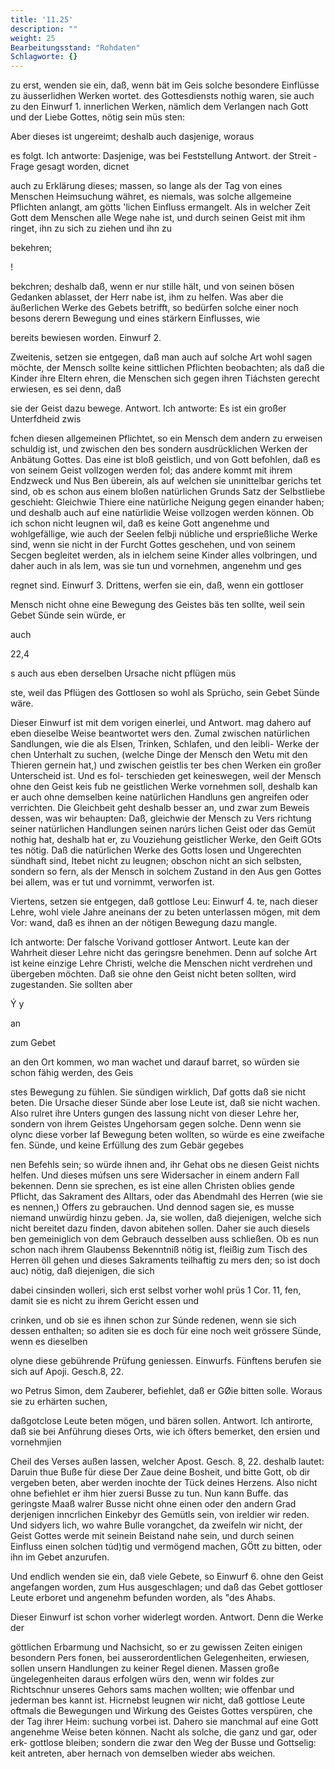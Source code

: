 ```yaml
---
title: '11.25'
description: ""
weight: 25
Bearbeitungsstand: "Rohdaten"
Schlagworte: {}
---
```

<!-- Seite 559 -->


 zu erst, wenden sie ein, daß, wenn bät im Geis solche besondere Einflüsse zu äusserlidhen Werken wortet. des Gottesdiensts nothig waren, sie auch zu den Einwurf 1. innerlichen Werken, nämlich dem Verlangen nach Gott und der Liebe Gottes, nötig sein müs sten:

Aber dieses ist ungereimt; deshalb
 auch dasjenige, woraus

es folgt. Ich antworte: Dasjenige, was bei Feststellung Antwort. der Streit - Frage gesagt worden, dicnet

auch zu Erklärung dieses; massen, so lange als der Tag von eines Menschen Heimsuchung währet, es niemals, was solche allgemeine Pflichten anlangt, am götts 'lichen Einfluss ermangelt. Als in welcher Zeit Gott dem Menschen alle Wege nahe ist, und durch seinen Geist mit ihm ringet, ihn zu sich zu ziehen und ihn zu

bekehren;

!
<!-- Seite 560 -->


bekchren; deshalb daß, wenn er nur stille hält, und von seinen bösen Gedanken ablasset, der Herr nabe ist, ihm zu helfen. Was aber die äußerlichen Werke des Gebets betrifft, so bedürfen solche einer noch besons derern Bewegung und eines stärkern Einflusses, wie

bereits bewiesen worden. Einwurf 2.

Zweitenis, setzen sie entgegen, daß man auch auf solche Art wohl sagen möchte, der Mensch sollte keine sittlichen Pflichten beobachten; als daß die Kinder ihre Eltern ehren, die Menschen sich gegen ihren Tiáchsten gerecht erwiesen, es sei denn, daß

sie der Geist dazu bewege. Antwort. Ich antworte: Es ist ein großer Unterfdheid zwis

fchen diesen allgemeinen Pflichtet, so ein Mensch dem andern zu erweisen schuldig ist, und zwischen den bes sondern ausdrücklichen Werken der Anbätung Gottes. Das eine ist bloß geistlich, und von Gott befohlen, daß es von seinem Geist vollzogen werden fol; das andere kommt mit ihrem Endzweck und Nus Ben überein, als auf welchen sie unınittelbar gerichs tet sind, ob es schon aus einem bloßen natürlichen Grunds Satz der Selbstliebe geschieht: Gleichwie Thiere eine natürliche Neigung gegen einander haben; und deshalb auch auf eine natürlidie Weise vollzogen werden können. Ob ich schon nicht leugnen wil, daß es keine Gott angenehme und wohlgefällige, wie auch der Seelen felbji núbliche und ersprießliche Werke sind, wenn sie nicht in der Furcht Gottes geschehen, und von seinem Secgen begleitet werden, als in ielchem seine Kinder alles volbringen, und daher auch in als lem, was sie tun und vornehmen, angenehm und ges

regnet sind. Einwurf 3. Drittens, werfen sie ein, daß, wenn ein gottloser

Mensch nicht ohne eine Bewegung des Geistes bäs ten sollte, weil sein Gebet Sünde sein würde, er

auch

22,4
<!-- Seite 561 -->
s auch aus eben derselben Ursache nicht pflügen müs

ste, weil das Pflügen des Gottlosen so wohl als Sprücho, sein Gebet Sünde wäre.

Dieser Einwurf ist mit dem vorigen einerlei, und Antwort. mag dahero auf eben dieselbe Weise beantwortet wers den. Zumal zwischen natürlichen Sandlungen, wie die als Elsen, Trinken, Schlafen, und den leibli- Werke der chen Unterhalt zu suchen, (welche Dinge der Mensch den Wetu mit den Thieren gernein hat,) und zwischen geistlis ter bes chen Werken ein großer Unterscheid ist. Und es fol- terschieden get keineswegen, weil der Mensch ohne den Geist keis fub ne geistlichen Werke vornehmen soll, deshalb
 kan er auch ohne demselben keine natürlichen Handluns gen angreifen oder verrichten. Die Gleichbeit geht deshalb besser an, und zwar zum Beweis dessen, was wir behaupten: Daß, gleichwie der Mensch zu Vers richtung seiner natürlichen Handlungen seinen narúrs lichen Geist oder das Gemüt nothig hat, deshalb hat er, zu Vouziehung geistlicher Werke, den Geift GOts tes nötig. Daß die natürlichen Werke des Gotts losen und Ungerechten sündhaft sind, Itebet nicht zu leugnen; obschon nicht an sich selbsten, sondern so fern, als der Mensch in solchem Zustand in den Aus gen Gottes bei allem, was er tut und vornimmt, verworfen ist.

Viertens, setzen sie entgegen, daß gottlose Leu: Einwurf 4. te, nach dieser Lehre, wohl viele Jahre aneinans der zu beten unterlassen mögen, mit dem Vor: wand, daß es ihnen an der nötigen Bewegung dazu mangle.

Ich antworte: Der falsche Vorivand gottloser Antwort. Leute kan der Wahrheit dieser Lehre nicht das geringsre benehmen. Denn auf solche Art ist keine einzige Lehre Christi, welche die Menschen nicht verdrehen und übergeben möchten. Daß sie ohne den Geist nicht beten sollten, wird zugestanden. Sie sollten aber

Ý y

an




zum Gebet
<!-- Seite 562 -->
an den Ort kommen, wo man wachet und darauf barret, so würden sie schon fähig werden, des Geis

stes Bewegung zu fühlen. Sie sündigen wirklich, Daf gotts daß sie nicht beten. Die Ursache dieser Sünde aber lose Leute ist, daß sie nicht wachen. Also rulret ihre Unters gungen des lassung nicht von dieser Lehre her, sondern von ihrem Geistes Ungehorsam gegen solche. Denn wenn sie olync diese vorber laf Bewegung beten wollten, so würde es eine zweifache fen. Sünde, und keine Erfüllung des zum Gebär gegebes

nen Befehls sein; so würde ihnen and, ihr Gehat obs ne diesen Geist nichts helfen. Und dieses múfsen uns sere Widersacher in einem andern Fall bekennen. Denn sie sprechen, es ist eine allen Christen oblies gende Pflicht, das Sakrament des Alltars, oder das Abendmahl des Herren (wie sie es nennen,) Offers zu gebrauchen. Und dennod sagen sie, es musse niemand unwürdig hinzu geben. Ja, sie wollen, daß diejenigen, welche sich nicht bereitet dazu finden, davon abitehen sollen. Daher sie auch diesels ben gemeiniglich von dem Gebrauch desselben auss schließen. Ob es nun schon nach ihrem Glaubenss Bekenntniß nötig ist, fleißig zum Tisch des Herren öll gehen und dieses Sakraments teilhaftig zu mers den; so ist doch auc) nötig, daß diejenigen, die sich

dabei cinsinden wolleri, sich erst selbst vorher wohl prüs 1 Cor. 11, fen, damit sie es nicht zu ihrem Gericht essen und

crinken, und ob sie es ihnen schon zur Súnde redenen, wenn sie sich dessen enthalten; so aditen sie es doch für eine noch weit grössere Sünde, wenn es dieselben

olyne diese gebührende Prüfung geniessen. Einwurfs. Fünftens berufen sie sich auf Apoji. Gesch.8, 22.

wo Petrus Simon, dem Zauberer, befiehlet, daß er GØie bitten solle. Woraus sie zu erhärten suchen,

daßgotclose Leute beten mögen, und bären sollen. Antwort. Ich antirorte, daß sie bei Anführung dieses Orts, wie ich öfters bemerket, den ersien und vornehmjien
<!-- Seite 563 -->

Cheil des Verses außen lassen, welcher Apost. Gesch. 8, 22. deshalb lautet: Daruin thue Buße für diese Der Zaue deine Bosheit, und bitte Gott, ob dir vergeben beten, aber werden inochte der Tück deines Herzens. Also nicht ohne befiehlet er ihm hier zuersi Busse zu tun. Nun kann Buffe. das geringste Maaß walrer Busse nicht ohne einen oder den andern Grad derjenigen inncrlichen Einkebyr des Gemütls sein, von ireldier wir reden. Und sidyers lich, wo wahre Bulle vorangchet, da zweifeln wir nicht, der Geist Gottes werde mit seinein Beistand nahe sein, und durch seinen Einfluss einen solchen túd)tig und vermögend machen, GÖtt zu bitten, oder ihn im Gebet anzurufen.

Und endlich wenden sie ein, daß viele Gebete, so Einwurf 6. ohne den Geist angefangen worden, zum Hus ausgeschlagen; und daß das Gebet gottloser Leute erboret und angenehm befunden worden, als "des Ahabs.

Dieser Einwurf ist schon vorher widerlegt worden. Antwort. Denn die Werke der

göttlichen Erbarmung und Nachsicht, so er zu gewissen Zeiten einigen besondern Pers fonen, bei ausserordentlichen Gelegenheiten, erwiesen, sollen unsern Handlungen zu keiner Regel dienen. Massen große üngelegenheiten daraus erfolgen würs den, wenn wir foldes zur Richtschnur unseres Gehors sams machen wollten; wie offenbar und jederman bes kannt ist. Hicrnebst leugnen wir nicht, daß gottlose Leute oftmals die Bewegungen und Wirkung des Geistes Gottes verspüren, che der Tag ihrer Heim: suchung vorbei ist. Dahero sie manchmal auf eine Gott angenehme Weise beten können. Nacht als solche, die ganz und gar, oder erk- gottlose bleiben; sondern die zwar den Weg der Busse und Gottselig: keit antreten, aber hernach von demselben wieder abs weichen.

